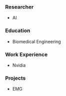 ### Researcher 
- AI
###  Education 
- Biomedical Engineering 
###  Work Experience 
- Nvidia
###  Projects
- EMG 
